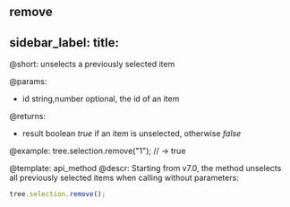 remove
---
sidebar_label: 
title: 
---          

@short:
	unselects a previously selected item

@params:
- id		string,number		optional, the id of an item

@returns:
- result		boolean			<i>true</i> if an item is unselected, otherwise <i>false</i>

@example:
tree.selection.remove("1"); // -> true



@template:	api_method
@descr:
Starting from v7.0, the method unselects all previously selected items when calling without parameters:

~~~js
tree.selection.remove();
~~~

